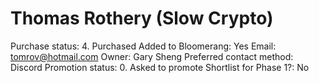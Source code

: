 # Thomas Rothery (Slow Crypto)

Purchase status: 4. Purchased
Added to Bloomerang: Yes
Email: tomrov@hotmail.com
Owner: Gary Sheng
Preferred contact method: Discord
Promotion status: 0. Asked to promote
Shortlist for Phase 1?: No